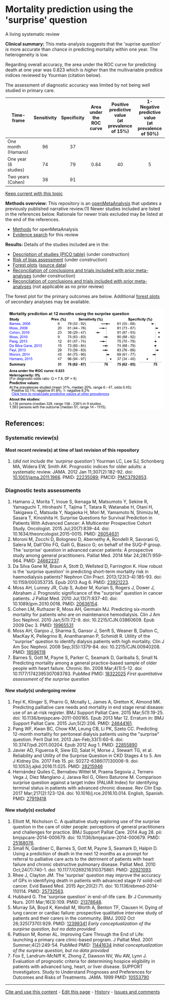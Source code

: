 # Mortality prediction using the 'surprise' question

A living systematic review

**Clinical summary:** This meta-analysis suggests that the 'suprise question' *is* more accurate than chance in predicting mortality within one year. The heterogeneity is low.

Regarding overall accuracy, the area under the ROC curve for predicting death at one year was 0.823 which is *higher* than the multivariable predtice indices reviewed by Yourman (citation below).

The assessment of diagnostic accuracy was limited by not being well studied in primary care.

Time-frame	| Sensitivity|Specificity| Area under the ROC curve|Positive predictive value</br>(at prevalence of 15%) | 1- Negative predictive value</br>(at prevalence of 50%)
| ---------------------- |:--:|:--:|:-----:|:--:|:--:|
One month (Hamano)       | 96 | 37 |       |    |   
One year (6 studies)     | 74 | 79 | 0.84  | 40 | 5
Two years (Cohen)        | 38 | 91 |       |    | 

[Keep current with this topic](Keep-up.md)

**Methods overview:** This repository is an [openMetaAnalysis](https://openmetaanalysis.github.io/) that updates a previously published narrative review.(1) Newer studies included are listed in the references below. Rationale for newer trials excluded may be listed at the end of the references. 
* [Methods](http://openmetaanalysis.github.io/methods.html) for openMetaAnalysis
* [Evidence search](../master/files/searching/evidence-search.md) for this review

**Results:** Details of the studies included are in the:
* [Description of studies (PICO table)](../master/files/study-details/pico-table.md) (under construction)
* [Risk of bias assessment](../master/files/study-details/risk-of-bias.md) (under construction)
* [Forest plots](../master/files/forest-plots) ([source data](../../tree/master/files/data))
* [Reconciliation of conclusions and trials included with prior meta-analyses](../master/files/reconcilation-tables) (under construction)
* [Reconcliation of conclusions and trials included with prior meta-analyses](../../tree/master/reconcilation-tables) (not applicable as no prior review)

The forest plot for the primary outcomes are below. Additional [forest plots](../master/files/forest-plots) of secondary analyses may be available. 

![Principle results for diagnostic accuracy](https://raw.githubusercontent.com/openMetaAnalysis/Mortality-prediction-using-the-surprise-question/master/files/forest-plots/Outcome-Primary.png "Principle results for diagnostic accuracy]")

References:
----------------------------------
### Systematic review(s)
#### Most recent review(s) at time of last revision of this repository
1. (*did not include the 'surpirse question'*) Yourman LC, Lee SJ, Schonberg MA, Widera EW, Smith AK. Prognostic indices for older adults: a systematic review. JAMA. 2012 Jan 11;307(2):182-92. doi: [10.1001/jama.2011.1966](http://dx.doi.org/10.1001/jama.2011.1966). PMID: [22235089](http://pubmed.gov/22235089); PMCID: [PMC3792853](http://pubmedcentral.gov/PMC3792853).

### Diagnostic tests assessments
1. Hamano J, Morita T, Inoue S, Ikenaga M, Matsumoto Y, Sekine R, Yamaguchi T, Hirohashi T, Tajima T, Tatara R, Watanabe H, Otani H, Takigawa C, Matsuda Y, Nagaoka H, Mori M, Yamamoto N, Shimizu M, Sasara T, Kinoshita H. Surprise
Questions for Survival Prediction in Patients With Advanced Cancer: A Multicenter Prospective Cohort Study. Oncologist. 2015 Jul;20(7):839-44. doi: 10.1634/theoncologist.2015-0015. PMID:  [26054631](http://pubmed.gov/26054631)
2. Moroni M, Zocchi D, Bolognesi D, Abernethy A, Rondelli R, Savorani G, Salera M, Dall'Olio FG, Galli G, Biasco G; on behalf of the SUQ-P group. The 'surprise' question in advanced cancer patients: A prospective study among general practitioners. Palliat Med. 2014 Mar 24;28(7):959-964. PMID: [24662237](http://pubmed.gov/24662237).
3. Da Silva Gane M, Braun A, Stott D, Wellsted D, Farrington K. How robust is the 'surprise question' in predicting short-term mortality risk in haemodialysis patients? Nephron Clin Pract. 2013;123(3-4):185-93. doi: 10.1159/000353735. Epub 2013 Aug 6. PMID: [23921223](http://pubmed.gov/23921223).
4. Moss AH, Lunney JR, Culp S, Auber M, Kurian S, Rogers J, Dower J, Abraham J. Prognostic significance of the "surprise" question in cancer patients. J Palliat  Med. 2010 Jul;13(7):837-40. doi: 10.1089/jpm.2010.0018. PMID: [20636154](http://pubmed.gov/20636154).
5. Cohen LM, Ruthazer R, Moss AH, Germain MJ. Predicting six-month mortality for patients who are on maintenance hemodialysis. Clin J Am Soc Nephrol. 2010 Jan;5(1):72-9. doi: 10.2215/CJN.03860609. Epub 2009 Dec 3. PMID: [19965531](http://pubmed.gov/19965531)
7. Moss AH, Ganjoo J, Sharma S, Gansor J, Senft S, Weaner B, Dalton C, MacKay K, Pellegrino B, Anantharaman P, Schmidt R. Utility of the "surprise" question to identify dialysis patients with high mortality. Clin J Am Soc Nephrol. 2008
Sep;3(5):1379-84. doi: 10.2215/CJN.00940208. PMID: [18596118](http://pubmed.gov/18596118)
6. Barnes S, Gott M, Payne S, Parker C, Seamark D, Gariballa S, Small N. Predicting mortality among a general practice-based sample of older people with heart failure. Chronic Illn. 2008 Mar;4(1):5-12. doi: 10.1177/1742395307083783. PubMed PMID: [18322025](http://pubmed.gov/18322025) _First quantitative assessment of the surprise question_

#### New study(s) undergoing review
1. Feyi K, Klinger S, Pharro G, Mcnally L, James A, Gretton K, Almond MK. Predicting palliative care needs and mortality in end stage renal disease: use of an at-risk register. BMJ Support Palliat Care. 2015 Mar;5(1):19-25. doi: 10.1136/bmjspcare-2011-000165. Epub 2013 Mar 12. Erratum in: BMJ Support Palliat  Care. 2015 Jun;5(2):206. PMID: [24644161](http://pubmed.gov/24644161).
2. Pang WF, Kwan BC, Chow KM, Leung CB, Li PK, Szeto CC. Predicting 12-month mortality for peritoneal dialysis patients using the "surprise" question. Perit Dial Int. 2013 Jan-Feb;33(1):60-6. doi: 10.3747/pdi.2011.00204. Epub 2012 Aug 1. PMID: [22855890](http://pubmed.gov/22855890)
3. Javier AD, Figueroa R, Siew ED, Salat H, Morse J, Stewart TG, et al. Reliability and Utility of the Surprise Question in CKD Stages 4 to 5. Am J Kidney Dis. 2017 Feb 15. pii: S0272-6386(17)30006-9. doi: 10.1053/j.ajkd.2016.11.025. PMID: [28215946](http://pubmed.gov/28215946)
4. Hernández Quiles C, Bernabeu Wittel M, Praena Segovia J, Ternero Vega J, Díez Manglano J, Jarava Rol G, Ollero Baturone M. Comparison surprise question against a target index (PALIAR Index) for identifying terminal status in patients with advanced chronic disease. Rev Clin Esp. 2017 Mar;217(2):123-124. doi: 10.1016/j.rce.2016.10.014. English, Spanish. PMID: [27919418](http://pubmed.gov/27919418)

#### New study(s) *excluded* 
1. Elliott M, Nicholson C. A qualitative study exploring use of the surprise question in the care of older people: perceptions of general practitioners and challenges for practice. BMJ Support Palliat Care. 2014 Aug 28. pii:
bmjspcare-2014-000679. doi: 10.1136/bmjspcare-2014-000679. PMID: [25168076](http://pubmed.gov/25168076).
2. Small N, Gardiner C, Barnes S, Gott M, Payne S, Seamark D, Halpin D. Using a prediction of death in the next 12 months as a prompt for referral to palliative care acts to the detriment of patients with heart failure and chronic obstructive
pulmonary disease. Palliat Med. 2010 Oct;24(7):740-1. doi: 10.1177/0269216310375861. PMID: [20921093](http://pubmed.gov/20921093).
3. Rhee J, Clayton JM. The 'surprise' question may improve the accuracy of GPs in identifying death in patients with advanced stage IV solid-cell cancer. Evid Based Med. 2015 Apr;20(2):71. doi: 10.1136/ebmed-2014-110114. PMID: [25732563](http://pubmed.gov/25732563).
4. Hubbard G. The 'surprise question' in end-of-life care. Br J Community Nurs. 2011 Mar;16(3):109. PMID: [21378648](http://pubmed.gov/21378648).
5. Murray SA, Boyd K, Kendall M, Worth A, Benton TF, Clausen H. Dying of lung cancer or cardiac failure: prospective qualitative interview study of patients and their carers in the community. BMJ. 2002 Oct 26;325(7370):929.  PMID: [12399341](http://pubmed.gov/12399341) _Early conceptualization of the surpirse question, but no data provided_
6. Pattison M, Romer AL. Improving Care Through the End of Life: launching a primary care clinic-based program. J Palliat Med. 2001 Summer;4(2):249-54. PubMed PMID: [11441634](http://pubmed.gov/11441634) _Initial conceptualization of the surpirse question, but no data provided_
7. Fox E, Landrum-McNiff K, Zhong Z, Dawson NV, Wu AW, Lynn J. Evaluation of prognostic criteria for determining hospice eligibility in patients with advanced lung, heart, or liver disease. SUPPORT Investigators. Study to Understand
Prognoses and Preferences for Outcomes and Risks of Treatments. JAMA. 1999 PMID: [10553790](http://pubmed.gov/10553790)

-------------------------------
[Cite and use this content](https://github.com/openMetaAnalysis/openMetaAnalysis.github.io/blob/master/reusing.MD)  - [Edit this page](../../edit/master/README.md) - [History](../../commits/master/README.md)  - 
[Issues and comments](../../issues?q=is%3Aboth+is%3Aissue)

